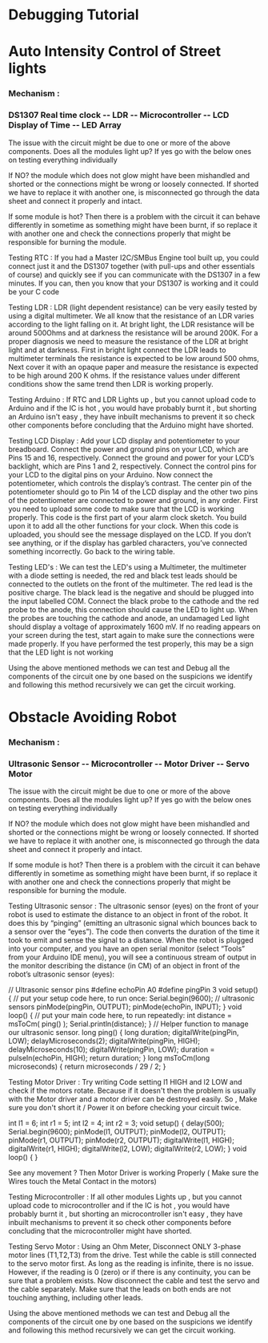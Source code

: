 # Debugging Tutorial


# Auto Intensity Control of Street lights

### Mechanism :
### DS1307 Real time clock -- LDR -- Microcontroller -- LCD Display of Time -- LED Array

The issue with the circuit might be due to one or more of the above components.
Does all the modules light up?
If yes go with the below ones on testing everything individually

If NO? the module which does not glow might have been mishandled and shorted or the connections might be wrong or loosely connected. If shorted we have to replace it with another one, is misconnected go through the data sheet and connect it properly and intact.

If some module is hot?
Then there is a problem with the circuit it can behave differently in sometime as something might have been burnt, if so replace it with another one and check the connections properly that might be responsible for burning the module.

Testing RTC : If you had a Master I2C/SMBus Engine tool built up, you could connect just it and the DS1307 together (with pull-ups and other essentials of course) and quickly see if you can communicate with the DS1307 in a few minutes. If you can, then you know that your DS1307 is working and it could be your C code
	
Testing LDR : LDR (light dependent resistance) can be very easily tested by using a digital multimeter. We all know that the resistance of an LDR varies according to the light falling on it. At bright light, the LDR resistance will be around 500Ohms and at darkness the resistance will be around 200K. For a proper diagnosis we need to measure the resistance of the LDR at bright light and at darkness. First in bright light connect the LDR leads to multimeter terminals the resistance is expected to be low around 500 ohms, Next cover it with an opaque paper and measure the resistance is expected to be high around 200 K ohms. If the resistance values under different conditions show the same trend then LDR is working properly.
	
Testing Arduino : If RTC and LDR Lights up , but you cannot upload code to Arduino and if the IC is hot , you would have probably burnt it , but shorting an Arduino isn't easy , they have inbuilt mechanisms to prevent it so check other components before concluding that the Arduino might have shorted.

Testing LCD Display : Add your LCD display and potentiometer to your breadboard. Connect the power and ground pins on your LCD, which are Pins 15 and 16, respectively. Connect the ground and power for your LCD’s backlight, which are Pins 1 and 2, respectively. Connect the control pins for your LCD to the digital pins on your Arduino. Now connect the potentiometer, which controls the display’s contrast. The center pin of the potentiometer should go to Pin 14 of the LCD display and the other two pins of the potentiometer are connected to power and ground, in any order. First you need to upload some code to make sure that the LCD is working properly. This code is the first part of your alarm clock sketch. You build upon it to add all the other functions for your clock. When this code is uploaded, you should see the message displayed on the LCD. If you don’t see anything, or if the display has garbled characters, you’ve connected something incorrectly. Go back to the wiring table.

Testing LED's : We can test the LED's using a Multimeter, the multimeter with a diode setting is needed, the red and black test leads should be connected to the outlets on the front of the multimeter. The red lead is the positive charge. The black lead is the negative and should be plugged into the input labelled COM. Connect the black probe to the cathode and the red probe to the anode, this connection should cause the LED to light up. When the probes are touching the cathode and anode, an undamaged Led light should display a voltage of approximately 1600 mV. If no reading appears on your screen during the test, start again to make sure the connections were made properly. If you have performed the test properly, this may be a sign that the LED light is not working 
	
Using the above mentioned methods we can test and Debug all the components of the circuit one by one based on the suspicions we identify and following this method recursively we can get the circuit working.
	
	
# Obstacle Avoiding Robot 

### Mechanism :
### Ultrasonic Sensor -- Microcontroller -- Motor Driver -- Servo Motor 

The issue with the circuit might be due to one or more of the above components.
Does all the modules light up?
If yes go with the below ones on testing everything individually

If NO? the module which does not glow might have been mishandled and shorted or the connections might be wrong or loosely connected. If shorted we have to replace it with another one, is misconnected go through the data sheet and connect it properly and intact.

If some module is hot?
Then there is a problem with the circuit it can behave differently in sometime as something might have been burnt, if so replace it with another one and check the connections properly that might be responsible for burning the module.

Testing Ultrasonic sensor : The ultrasonic sensor (eyes) on the front of your robot is used to estimate the distance to an object in front of the robot.  It does this by “pinging” (emitting an ultrasonic signal which bounces back to a sensor over the “eyes”).  The code then converts the duration of the time it took to emit and sense the signal to a distance. When the robot is plugged into your computer, and you have an open serial monitor (select “Tools” from your Arduino IDE menu), you will see a continuous stream of output in the monitor describing the distance (in CM) of an object in front of the robot’s ultrasonic sensor (eyes): 

// Ultrasonic sensor pins
#define echoPin A0
#define pingPin 3
void setup() {
// put your setup code here, to run once:
Serial.begin(9600);
// ultrasonic sensors
pinMode(pingPin, OUTPUT);
pinMode(echoPin, INPUT);
}
void loop() {
// put your main code here, to run repeatedly:
int distance = msToCm( ping() );
Serial.println(distance);
}
// Helper function to manage our ultrasonic sensor.
long ping() {
long duration;
digitalWrite(pingPin, LOW);
delayMicroseconds(2);
digitalWrite(pingPin, HIGH);
delayMicroseconds(10);
digitalWrite(pingPin, LOW);
duration = pulseIn(echoPin, HIGH);
return duration;
}
long msToCm(long microseconds) {
return microseconds / 29 / 2;
}


Testing Motor Driver : Try writing Code setting l1 HIGH and l2 LOW and check if the motors rotate. Because if it doesn't then the problem is usually with the Motor driver and a motor driver can be destroyed easily. So , Make sure you don't short it / Power it on before checking your circuit twice.

int l1 = 6;
int r1 = 5;
int l2 = 4;
int r2 = 3;
	void setup() {
  delay(500);
  Serial.begin(9600);
  pinMode(l1, OUTPUT);
  pinMode(l2, OUTPUT);
  pinMode(r1, OUTPUT);
  pinMode(r2, OUTPUT);
  digitalWrite(l1, HIGH);
  digitalWrite(r1, HIGH);
  digitalWrite(l2, LOW);
  digitalWrite(r2, LOW);
}
	void loop() {
}

See any movement ? Then Motor Driver is working Properly ( Make sure the Wires touch the Metal Contact in the motors)

Testing Microcontroller : If all other modules Lights up , but you cannot upload code to microcontroller and if the IC is hot , you would have probably burnt it , but shorting an microcontroller isn't easy , they have inbuilt mechanisms to prevent it so check other components before concluding that the microcontroller might have shorted.

Testing Servo Motor : Using an Ohm Meter, Disconnect ONLY 3-phase motor lines (T1,T2,T3) from the drive. Test while the cable is still connected to the servo motor first. As long as the reading is infinite, there is no issue. However, if the reading is 0 (zero) or if there is any continuity, you can be sure that a problem exists. Now disconnect the cable and test the servo and the cable separately. Make sure that the leads on both ends are not touching anything, including other leads.

Using the above mentioned methods we can test and Debug all the components of the circuit one by one based on the suspicions we identify and following this method recursively we can get the circuit working.

